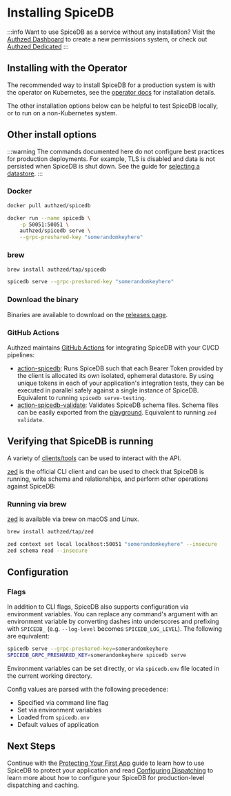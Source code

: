 # Installing SpiceDB

:::info
Want to use SpiceDB as a service without any installation? Visit the [Authzed Dashboard] to create a new permissions system, or check out [Authzed Dedicated]
:::

[authzed dashboard]: https://app.authzed.com
[authzed dedicated]: https://authzed.com/pricing

## Installing with the Operator

The recommended way to install SpiceDB for a production system is with the operator on Kubernetes, see the [operator docs] for installation details.

The other installation options below can be helpful to test SpiceDB locally, or to run on a non-Kubernetes system.

[operator docs]: /spicedb/operator

## Other install options

:::warning
The commands documented here do not configure best practices for production deployments.
For example, TLS is disabled and data is not persisted when SpiceDB is shut down.
See the guide for [selecting a datastore].
:::

### Docker

```sh
docker pull authzed/spicedb
```

```sh
docker run --name spicedb \
    -p 50051:50051 \
    authzed/spicedb serve \
    --grpc-preshared-key "somerandomkeyhere"
```

### brew

```sh
brew install authzed/tap/spicedb
```

```sh
spicedb serve --grpc-preshared-key "somerandomkeyhere"
```

[selecting a datastore]: /spicedb/selecting-a-datastore

### Download the binary

Binaries are available to download on the [releases page].

[releases page]: https://github.com/authzed/spicedb/releases

### GitHub Actions

Authzed maintains [GitHub Actions] for integrating SpiceDB with your CI/CD pipelines:

- [action-spicedb]: Runs SpiceDB such that each Bearer Token provided by the client is allocated its own isolated, ephemeral datastore.
  By using unique tokens in each of your application's integration tests, they can be executed in parallel safely against a single instance of SpiceDB.
  Equivalent to running `spicedb serve-testing`.
- [action-spicedb-validate]: Validates SpiceDB schema files. Schema files can be easily exported from the [playground].
  Equivalent to running `zed validate`.

[github actions]: https://github.com/features/actions
[action-spicedb]: https://github.com/authzed/action-spicedb
[action-spicedb-validate]: https://github.com/authzed/action-spicedb-validate
[playground]: https://play.authzed.com

## Verifying that SpiceDB is running

A variety of [clients/tools] can be used to interact with the API.

[zed] is the official CLI client and can be used to check that SpiceDB is running, write schema and relationships, and perform other operations against SpiceDB:

[clients/tools]: /reference/clients
[zed]: https://github.com/authzed/zed

### Running via brew

[zed] is available via brew on macOS and Linux.

```sh
brew install authzed/tap/zed
```

```sh
zed context set local localhost:50051 "somerandomkeyhere" --insecure
zed schema read --insecure
```

## Configuration

### Flags

In addition to CLI flags, SpiceDB also supports configuration via environment variables.
You can replace any command's argument with an environment variable by converting dashes into underscores and prefixing with `SPICEDB_` (e.g. `--log-level` becomes `SPICEDB_LOG_LEVEL`).
The following are equivalent:

```sh
spicedb serve --grpc-preshared-key=somerandomkeyhere
SPICEDB_GRPC_PRESHARED_KEY=somerandomkeyhere spicedb serve
```

Environment variables can be set directly, or via `spicedb.env` file located in the current working directory.

Config values are parsed with the following precedence:

- Specified via command line flag
- Set via environment variables
- Loaded from `spicedb.env`
- Default values of application

## Next Steps

Continue with the [Protecting Your First App] guide to learn how to use SpiceDB to protect your application and read [Configuring Dispatching] to learn more about how to configure your SpiceDB for production-level dispatching and caching.

[protecting your first app]: /guides/first-app
[configuring dispatching]: /spicedb/configuring-dispatch
